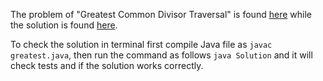 The problem of "Greatest Common Divisor Traversal" is found [here](https://leetcode.com/problems/greatest-common-divisor-traversal/) while the solution is found [here](https://github.com/aurimas13/LeetCode-HackerRank-MAANG/blob/main/LeetCode/Java%20Solutions/Greatest%20Common%20Divisor%20Traversal/greatest.java).

To check the solution in terminal first compile Java file as `javac greatest.java`, then run the command as follows `java Solution` and it will check tests and if the solution works correctly.
